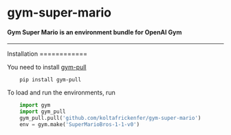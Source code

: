# gym-super-mario
#### **Gym Super Mario is an environment bundle for OpenAI Gym**
---
<div id="installation"></div>Installation
============

You need to install [gym-pull](https://github.com/koltafrickenfer/gym-pull)

```shell
    pip install gym-pull
```

 To load and run the environments, run

```python
    import gym
	import gym_pull
	gym_pull.pull('github.com/koltafrickenfer/gym-super-mario')        # Only required once, envs will be loaded with import gym_pull afterwards
	env = gym.make('SuperMarioBros-1-1-v0')
```


